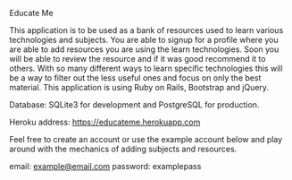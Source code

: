 Educate Me

This application is to be used as a bank of resources used to learn various 
technologies and subjects. You are able to signup for a profile where you are  able to 
add resources you are using the learn technologies. Soon you will be able to review the 
resource and if it was good recommend it to others. With so many different ways to learn 
specific technologies this will be a way to filter out the less useful ones and focus on 
only the best material. This application is using Ruby on Rails, Bootstrap and jQuery.

Database: SQLite3 for development and PostgreSQL for production.

Heroku address: https://educateme.herokuapp.com 

Feel free to create an account or use the example account below and play around with the
mechanics of adding subjects and resources.

email: example@email.com
password: examplepass